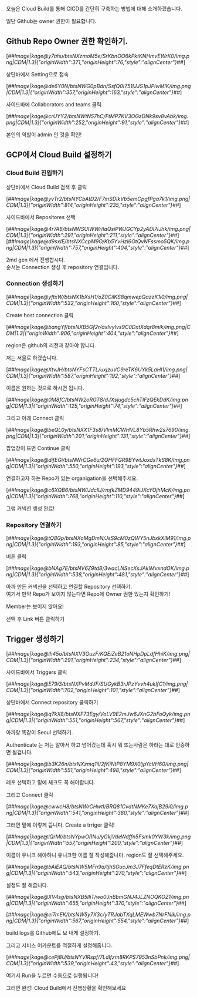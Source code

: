 오늘은 Cloud Build를 통해 CICD를 간단히 구축하는 방법에 대해 소개하겠습니다.

일단 Github는 owner 권한이 필요합니다.

## Github Repo Owner 권한 확인하기.

[##_Image|kage@y7ahu/btsNXzmoM5e/SrKbnOO6kPktKNHmvEWrK0/img.png|CDM|1.3|{"originWidth":371,"originHeight":76,"style":"alignCenter"}_##]

상단바에서 Setting으로 접속

[##_Image|kage@de6Y0N/btsNWG0pBdn/SsfQ0I751IJJS1pJPlwMIK/img.png|CDM|1.3|{"originWidth":357,"originHeight":163,"style":"alignCenter"}_##]

사이드바에 Collaborators and teams 클릭

[##_Image|kage@crUYY2/btsNWtN57hC/FtMP7KV3OGzDNk9sv8vAbk/img.png|CDM|1.3|{"originWidth":252,"originHeight":91,"style":"alignCenter"}_##]

본인의 역할이 admin 인 것을 확인!

## GCP에서 Cloud Build 설정하기

### Cloud Build 진입하기 

상단바에서 Cloud Build 검색 후 클릭

[##_Image|kage@yvTr2/btsNYCbAtD2/F7mSDIkVb5emCpgfPga7k1/img.png|CDM|1.3|{"originWidth":814,"originHeight":235,"style":"alignCenter"}_##]

사이드바에서 Repositores 선택

[##_Image|kage@4r7A8/btsNWSUlWWr/laQsiPWJGCYp2yADl7IJhk/img.png|CDM|1.3|{"originWidth":291,"originHeight":211,"style":"alignCenter"}_##][##_Image|kage@d9sxIE/btsNXCcpM9O/Kb5YvHzi6OtQvNFssmo5QK/img.png|CDM|1.3|{"originWidth":757,"originHeight":404,"style":"alignCenter"}_##]

2md gen 에서 진행합시다.   
순서는 Connection 생성 후 repository 연결입니다.

### Connection 생성하기

[##_Image|kage@yftxW/btsNX1bXsH1/oZ0CilKS8qmwepQazzK1i0/img.png|CDM|1.3|{"originWidth":532,"originHeight":160,"style":"alignCenter"}_##]

Create host connection 클릭

[##_Image|kage@bangYf/btsNXB5Gf2r/axIvyIvs9C0DxtXdqr8mik/img.png|CDM|1.3|{"originWidth":906,"originHeight":404,"style":"alignCenter"}_##]

region은 github의 리전과 같아야 합니다.

저는 서울로 하겠습니다.

[##_Image|kage@XtvJH/btsNYFsCTTL/uxjzuVC9reTK6UYk5LaHl1/img.png|CDM|1.3|{"originWidth":587,"originHeight":192,"style":"alignCenter"}_##]

이름은 원하는 것으로 하시면 됩니다.

[##_Image|kage@0M8fC/btsNW2oRGT8/dJXsjugdc5chTIFzQEkDdK/img.png|CDM|1.3|{"originWidth":125,"originHeight":74,"style":"alignCenter"}_##]

그리고 아래 Connect 클릭

[##_Image|kage@beQL0y/btsNXX1F3s8/VlmMCWHVL8Yb5Rhw2s7690/img.png|CDM|1.3|{"originWidth":201,"originHeight":131,"style":"alignCenter"}_##]

팝업창이 뜨면 Continue 클릭

[##_Image|kage@difEGi/btsNWrCGe6u/2QHFFGR9BYwtJoxdxTkS8K/img.png|CDM|1.3|{"originWidth":550,"originHeight":193,"style":"alignCenter"}_##]

연결하고자 하는 Repo가 있는 organigation을 선택해주세요.

[##_Image|kage@c6XQB6/btsNWlJdclU/rmfkZMD9449iJKcYOjhMcK/img.png|CDM|1.3|{"originWidth":768,"originHeight":110,"style":"alignCenter"}_##]

그럼 커넥션 생성 완료!

### Repository 연결하기

[##_Image|kage@tQ8Gp/btsNXoMgDmN/JsS9cM0zQWY5nJbxkXlM91/img.png|CDM|1.3|{"originWidth":193,"originHeight":85,"style":"alignCenter"}_##]

버튼 클릭

[##_Image|kage@bNAg7E/btsNV6Z9td8/3wacLNSecXsJAkIMvxndOK/img.png|CDM|1.3|{"originWidth":538,"originHeight":481,"style":"alignCenter"}_##]

아까 만든 커넥션을 선택하고 연결할 Repository 선택하기.  
여기서 만약 Repo가 보이지 않는다면 Repo에 Owner 권한 있는지 확인하기!

Member는 보이지 않아요!

선택 후 Link 버튼 클릭하기

## Trigger 생성하기

[##_Image|kage@lh45o/btsNXV3OuzF/KQEiZeB21oNHpDpLdfHhiK/img.png|CDM|1.3|{"originWidth":291,"originHeight":234,"style":"alignCenter"}_##]

사이드바에서 Triggers 클릭

[##_Image|kage@E79i3/btsNXPvMdJF/SUGykB3rJPzYvvh4uklfC1/img.png|CDM|1.3|{"originWidth":702,"originHeight":101,"style":"alignCenter"}_##]

상단바에서 Connect repository 클릭하기

[##_Image|kage@q7kX8/btsNXF73Egy/VoLV9E2mJw6JXnG2bFoQyk/img.png|CDM|1.3|{"originWidth":551,"originHeight":567,"style":"alignCenter"}_##]

아까랑 똑같이 Seoul 선택하기.

Authenticate 는 저는 알아서 하고 넘어갔는데 혹시 뭐 뜨는사람은 하라는 대로 인증하면 될겁니다.

[##_Image|kage@b3K26n/btsNXzmq1il/2fKiNtP8YM9X0ljpYcVH60/img.png|CDM|1.3|{"originWidth":551,"originHeight":498,"style":"alignCenter"}_##]

레포 선택하고 밑에 체크도 꼭 해야합니다.

그리고 Connect 클릭

[##_Image|kage@cwwcH8/btsNWrCHwtI/BRQ81CvdtNMKe7XajB29i0/img.png|CDM|1.3|{"originWidth":541,"originHeight":380,"style":"alignCenter"}_##]

그러면 밑에 이렇게 뜹니다. Create a trriger 클릭!

[##_Image|kage@lQrMI/btsNYpwORNu/yGkjVdeWdffn5Fsmk0YW3k/img.png|CDM|1.3|{"originWidth":557,"originHeight":200,"style":"alignCenter"}_##]

이름이 유니크 해야하니 유니크한 이름 잘 작성해줍니다. region도 잘 선택해주세요.

[##_Image|kage@bAiEAQ/btsNW5MFn9a/tjhSGucJm3J7FfeqDtERzK/img.png|CDM|1.3|{"originWidth":543,"originHeight":270,"style":"alignCenter"}_##]

설정도 잘 해줍니다.

[##_Image|kage@XV4sg/btsNXB5IliT/wo0JnBbmGNJ4JLZNOQKOZ1/img.png|CDM|1.3|{"originWidth":655,"originHeight":370,"style":"alignCenter"}_##]

[##_Image|kage@ei7mEK/btsNW5y7X3c/yTRJabTXqLMEWwb7NrFNlk/img.png|CDM|1.3|{"originWidth":567,"originHeight":554,"style":"alignCenter"}_##]

build logs를 Github에도 보 내게 설정하기.

그리고 서비스 어카운트를 적절하게 설정해줍니다.

[##_Image|kage@cePj8U/btsNYVIRspf/7LdIfzm8RKPS7953nSbPnk/img.png|CDM|1.3|{"originWidth":539,"originHeight":43,"style":"alignCenter"}_##]

여기서 Run을 누르면 수동으로 실행됩니다!

그러면 완성! Cloud Build에서 진행상황을 확인해보세요
